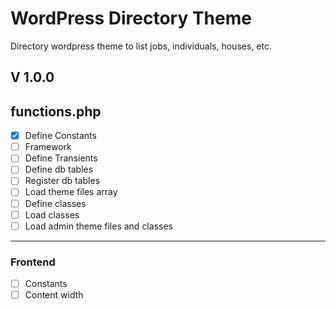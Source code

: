 # WordPress Directory Theme

Directory wordpress theme to list jobs, individuals, houses, etc.

## V 1.0.0

## functions.php

- [x] Define Constants
- [ ] Framework
- [ ] Define Transients
- [ ] Define db tables
- [ ] Register db tables
- [ ] Load theme files array
- [ ] Define classes
- [ ] Load classes
- [ ] Load admin theme files and classes

---

### Frontend

- [ ] Constants
- [ ] Content width
